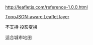 http://leafletjs.com/reference-1.0.0.html

[TopoJSON-aware Leaflet layer](https://gist.github.com/rclark/5779673/)


不支持 投影变换

适合城市地图